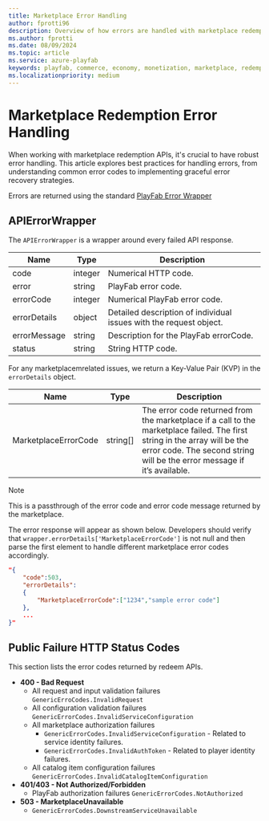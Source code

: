 ```yaml
---
title: Marketplace Error Handling
author: fprotti96
description: Overview of how errors are handled with marketplace redemption processes.
ms.author: fprotti
ms.date: 08/09/2024
ms.topic: article
ms.service: azure-playfab
keywords: playfab, commerce, economy, monetization, marketplace, redemption, error handling
ms.localizationpriority: medium
---
```


# Marketplace Redemption Error Handling

When working with marketplace redemption APIs, it's crucial to have robust error handling. This article explores best practices for handling errors, from understanding common error codes to implementing graceful error recovery strategies.

Errors are returned using the standard [PlayFab Error Wrapper](/rest/api/playfab/economy/inventory/redeem-apple-app-store-inventory-items#apierrorwrapper)

## APIErrorWrapper

The `APIErrorWrapper` is a wrapper around every failed API response.

| Name | Type | Description |
| --- | --- | --- |
| code | integer | Numerical HTTP code. |
| error | string | PlayFab error code. |
| errorCode | integer | Numerical PlayFab error code. |
| errorDetails | object | Detailed description of individual issues with the request object. |
| errorMessage | string | Description for the PlayFab errorCode. |
| status | string | String HTTP code. |

For any marketplacemrelated issues, we return a Key-Value Pair (KVP) in the `errorDetails` object.

| Name | Type | Description |
| --- | --- | --- |
| MarketplaceErrorCode | string[] | The error code returned from the marketplace if a call to the marketplace failed. The first string in the array will be the error code. The second string will be the error message if it’s available. |

> [!NOTE]
> This is a passthrough of the error code and error code message returned by the marketplace.

The error response will appear as shown below. Developers should verify that `wrapper.errorDetails['MarketplaceErrorCode']` is not null and then parse the first element to handle different marketplace error codes accordingly.

```json
"{
    "code":503,
    "errorDetails":
    {
        "MarketplaceErrorCode":["1234","sample error code"]
    },
    ...    
}"
```

## Public Failure HTTP Status Codes
This section lists the error codes returned by redeem APIs.

- **400 - Bad Request**
    - All request and input validation failures `GenericErroCodes.InvalidRequest`
    - All configuration validation failures `GenericErrorCodes.InvalidServiceConfiguration`
    - All marketplace authorization failures
        - `GenericErrorCodes.InvalidServiceConfiguration` - Related to service identity failures.
        - `GenericErrorCodes.InvalidAuthToken` - Related to player identity failures.
    - All catalog item configuration failures `GenericErrorCodes.InvalidCatalogItemConfiguration`
- **401/403 - Not Authorized/Forbidden**
    - PlayFab authorization failures `GenericErrorCodes.NotAuthorized`
- **503 - MarketplaceUnavailable**
    - `GenericErrorCodes.DownstreamServiceUnavailable`